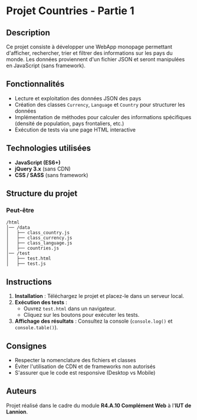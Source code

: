 # Projet Countries - Partie 1  

## Description  
Ce projet consiste à développer une WebApp monopage permettant d'afficher, rechercher, trier et filtrer des informations sur les pays du monde. Les données proviennent d'un fichier JSON et seront manipulées en JavaScript (sans framework).  

## Fonctionnalités  
- Lecture et exploitation des données JSON des pays  
- Création des classes `Currency`, `Language` et `Country` pour structurer les données  
- Implémentation de méthodes pour calculer des informations spécifiques (densité de population, pays frontaliers, etc.)  
- Exécution de tests via une page HTML interactive  

## Technologies utilisées  
- **JavaScript (ES6+)**  
- **jQuery 3.x** (sans CDN)
- **CSS / SASS** (sans framework)

## Structure du projet  
### Peut-être
```
/html
│── /data
│   ├── class_country.js
│   ├── class_currency.js
│   ├── class_language.js
│   ├── countries.js
│── /test
│   ├── test.html
│   ├── test.js
```

## Instructions  
1. **Installation** : Téléchargez le projet et placez-le dans un serveur local.  
2. **Exécution des tests** :  
   - Ouvrez `test.html` dans un navigateur.  
   - Cliquez sur les boutons pour exécuter les tests.  
3. **Affichage des résultats** : Consultez la console (`console.log()` et `console.table()`).  

## Consignes  
- Respecter la nomenclature des fichiers et classes  
- Éviter l'utilisation de CDN et de frameworks non autorisés  
- S'assurer que le code est responsive (Desktop vs Mobile)  

## Auteurs  
Projet réalisé dans le cadre du module **R4.A.10 Complément Web** à l'**IUT de Lannion**.  
